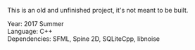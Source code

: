 This is an old and unfinished project, it's not meant to be built.

Year: 2017 Summer<br>
Language: C++<br>
Dependencies: SFML, Spine 2D, SQLiteCpp, libnoise<br>
